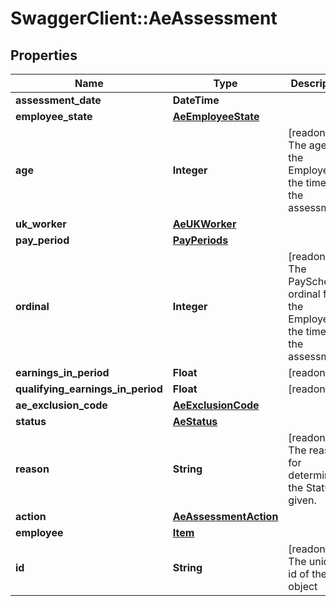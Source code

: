# SwaggerClient::AeAssessment

## Properties
Name | Type | Description | Notes
------------ | ------------- | ------------- | -------------
**assessment_date** | **DateTime** |  | [optional] 
**employee_state** | [**AeEmployeeState**](AeEmployeeState.md) |  | [optional] 
**age** | **Integer** | [readonly] The age of the Employee at the time of the assessment | [optional] 
**uk_worker** | [**AeUKWorker**](AeUKWorker.md) |  | [optional] 
**pay_period** | [**PayPeriods**](PayPeriods.md) |  | [optional] 
**ordinal** | **Integer** | [readonly] The PaySchedule ordinal for the Employee at the time of the assessment | [optional] 
**earnings_in_period** | **Float** | [readonly] | [optional] 
**qualifying_earnings_in_period** | **Float** | [readonly] | [optional] 
**ae_exclusion_code** | [**AeExclusionCode**](AeExclusionCode.md) |  | [optional] 
**status** | [**AeStatus**](AeStatus.md) |  | [optional] 
**reason** | **String** | [readonly] The reason for determining the Status given. | [optional] 
**action** | [**AeAssessmentAction**](AeAssessmentAction.md) |  | [optional] 
**employee** | [**Item**](Item.md) |  | [optional] 
**id** | **String** | [readonly] The unique id of the object | [optional] 

